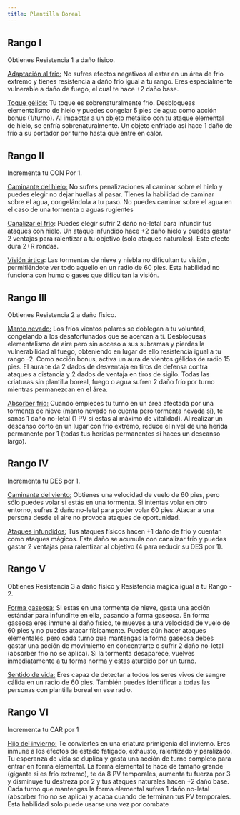 ```yaml
---
title: Plantilla Boreal
---
```


## Rango I

Obtienes Resistencia 1 a daño físico. 

<u>Adaptación al frío:</u> No sufres efectos negativos al estar en un área de frio extremo y tienes resistencia a daño frío igual a tu rango. Eres especialmente vulnerable a daño de fuego, el cual te hace +2 daño base.

<u>Toque gélido:</u> Tu toque es sobrenaturalmente frío. Desbloqueas elementalismo de hielo y puedes congelar 5 pies de agua como acción bonus (1/turno). Al impactar a un objeto metálico con tu ataque  elemental de hielo, se enfría sobrenaturalmente. Un objeto enfriado así hace 1 daño de frío a su portador por turno hasta que entre en calor.

## Rango II

Incrementa tu CON Por 1.

<u>Caminante del hielo:</u> No sufres penalizaciones al caminar sobre el hielo y puedes elegir no dejar huellas al pasar. Tienes la habilidad de caminar sobre el agua, congelándola a tu paso. No puedes caminar sobre el agua en el caso de una tormenta o aguas rugientes

<u>Canalizar el frío</u>: Puedes elegir sufrir 2 daño no-letal para infundir tus ataques con hielo. Un ataque infundido hace +2 daño hielo y puedes  gastar 2 ventajas para ralentizar a tu objetivo (solo ataques naturales). Este efecto dura 2+R rondas.

<u>Visión ártica</u>: Las tormentas de nieve y niebla no dificultan tu visión , permitiéndote ver todo aquello en un radio de 60 pies. Esta habilidad no funciona con humo o gases que dificultan la visión.

## Rango III 

Obtienes Resistencia 2 a daño físico. 

<u>Manto nevado:</u> Los fríos vientos polares se doblegan a tu voluntad, congelando a los desafortunados que se acercan a ti. Desbloqueas elementalismo de aire pero sin acceso a sus subramas y pierdes la vulnerabilidad al fuego, obteniendo en lugar de ello resistencia igual a tu rango -2. Como acción bonus, activa un aura de vientos gélidos de radio 15 pies. El aura te da 2 dados de desventaja en tiros de defensa contra ataques a distancia y 2 dados de ventaja en tiros de sigilo. Todas las criaturas sin plantilla boreal, fuego o agua sufren 2 daño frío por turno mientras permanezcan en el área.

<u>Absorber frío:</u> Cuando empieces tu turno en un área afectada por una tormenta de nieve (manto nevado no cuenta pero tormenta nevada si), te sanas 1 daño no-letal (1 PV si estas al máximo de vitalidad). Al realizar un descanso corto en un lugar con frío extremo, reduce el nivel de una herida permanente por 1 (todas tus heridas permanentes si haces un descanso largo).

## Rango IV

Incrementa tu DES por 1.

<u>Caminante del viento:</u> Obtienes  una velocidad de vuelo de 60 pies, pero sólo puedes volar si estás en una tormenta. Si intentas volar en otro entorno, sufres  2 daño no-letal para poder volar 60 pies. Atacar a una persona desde el aire no provoca ataques de oportunidad.

<u>Ataques infundidos:</u> Tus ataques físicos hacen +1 daño de frío y cuentan como ataques mágicos. Este daño se acumula con canalizar frío y puedes gastar 2 ventajas para ralentizar al objetivo (4 para reducir su DES por 1).

## Rango V 

Obtienes Resistencia 3 a daño físico y Resistencia mágica igual a tu Rango - 2. 

<u>Forma gaseosa:</u> Si estas en una tormenta de nieve, gasta una acción estándar para infundirte en ella, pasando a forma gaseosa. En forma gaseosa eres inmune al daño físico, te mueves a una velocidad de vuelo de 60 pies y no puedes atacar físicamente. Puedes aún hacer ataques elementales, pero cada turno que mantengas la forma gaseosa debes gastar una acción de movimiento en concentrarte o sufrir 2 daño no-letal (absorber frío no se aplica). Si la tormenta desaparece, vuelves inmediatamente a tu forma norma y estas aturdido por un turno.

<u>Sentido de vida:</u> Eres capaz de detectar a todos los seres vivos de sangre cálida en un radio de 60 pies. También puedes identificar a todas las personas con plantilla boreal en ese radio.

## Rango VI

Incrementa tu CAR por 1

<u>Hijo del invierno:</u> Te conviertes en una criatura primigenia del invierno. Eres inmune a los efectos de estado fatigado, exhausto, ralentizado y paralizado. Tu esperanza de vida se duplica y gasta una acción de turno completo para entrar en forma elemental. La forma elemental te hace  de tamaño grande (gigante si es frío extremo), te da 8 PV temporales, aumenta tu fuerza por 3 y disminuye tu destreza por 2 y tus ataques naturales hacen +2 daño base. Cada turno que mantengas la forma elemental sufres 1 daño no-letal (absorber frío no se aplica) y acaba cuando de terminan tus PV temporales. Esta habilidad solo puede usarse una vez por combate

